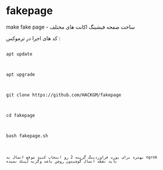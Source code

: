 # fakepage
make fake page - ساخت صفحه فیشینگ اکانت های مختلف

کد های اجرا در ترموکس :

<code>
apt update
  
<br>
apt upgrade

<br>
git clone https://github.com/HACKGM/fakepage

<br>
cd fakepage

<br>
bash fakepage.sh

<code>

  
بهتره برای پورت فراوردینگ گزینه 2 رو انتخاب کنید 
موقع اتصال به 
ngrok
باید نقطه اتصال گوشیتون روشن باشه وگرنه لینک نمیده
